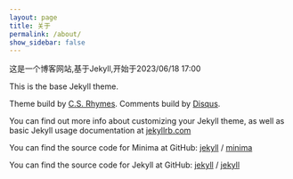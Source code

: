 ```yaml
---
layout: page
title: 关于
permalink: /about/
show_sidebar: false
---
```


这是一个博客网站,基于Jekyll,开始于2023/06/18 17:00

This is the base Jekyll theme.

Theme build by [C.S. Rhymes](https://www.csrhymes.com).
Comments build by [Disqus](https://disqus.com/).

You can find out more info about customizing your Jekyll theme, as well as basic Jekyll usage documentation at [jekyllrb.com](https://jekyllrb.com/)

You can find the source code for Minima at GitHub:
[jekyll][jekyll-organization] /
[minima](https://github.com/jekyll/minima)

You can find the source code for Jekyll at GitHub:
[jekyll][jekyll-organization] /
[jekyll](https://github.com/jekyll/jekyll)

[jekyll-organization]: https://github.com/jekyll
